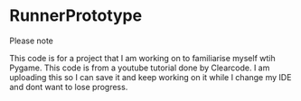 # RunnerPrototype

Please note

This code is for a project that I am working on to familiarise myself wtih Pygame. This code is from a youtube tutorial done by Clearcode. I am uploading this so I can save it and keep working on it while I change my IDE and dont want to lose progress.

